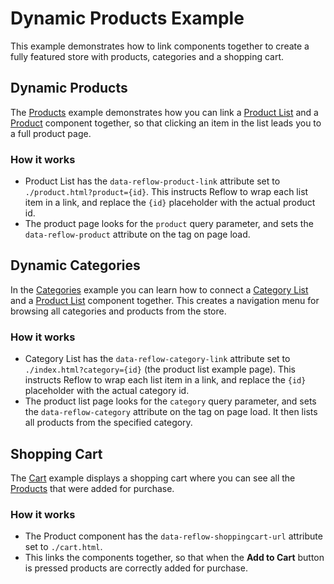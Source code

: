 # Dynamic Products Example

This example demonstrates how to link components together to create a fully featured store with products, categories and a shopping cart.

## Dynamic Products

The [Products](https://reflowtoolkit.github.io/examples/v2/products-dynamic/index.html) example demonstrates how you can link a [Product List](https://reflowhq.com/docs/product-list.html) and a [Product](https://reflowhq.com/docs/product.html) component together, so that clicking an item in the list leads you to a full product page.

### How it works

* Product List has the `data-reflow-product-link` attribute set to `./product.html?product={id}`. This instructs Reflow to wrap each list item in a link, and replace the `{id}` placeholder with the actual product id.
* The product page looks for the `product` query parameter, and sets the `data-reflow-product` attribute on the tag on page load.

## Dynamic Categories

In the [Categories](https://reflowtoolkit.github.io/examples/v2/products-dynamic/categories.html) example you can learn how to connect a [Category List](https://reflowhq.com/docs/category-list.html) and a [Product List](https://reflowhq.com/docs/product-list.html) component together. This creates a navigation menu for browsing all categories and products from the store.

### How it works

* Category List has the `data-reflow-category-link` attribute set to `./index.html?category={id}` (the product list example page). This instructs Reflow to wrap each list item in a link, and replace the `{id}` placeholder with the actual category id.
* The product list page looks for the `category` query parameter, and sets the `data-reflow-category` attribute on the tag on page load. It then lists all products from the specified category.

## Shopping Cart

The [Cart](https://reflowtoolkit.github.io/examples/v2/products-dynamic/cart.html) example displays a shopping cart where you can see all the [Products](https://reflowhq.com/docs/product.html) that were added for purchase.

### How it works

* The Product component has the `data-reflow-shoppingcart-url` attribute set to `./cart.html`.
* This links the components together, so that when the **Add to Cart** button is pressed products are correctly added for purchase.